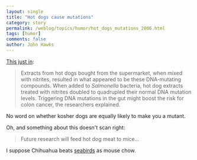 ```yaml
---
layout: single 
title: "Hot dogs cause mutations" 
category: story
permalink: /weblog/topics/humor/hot_dogs_mutations_2006.html
tags: [humor] 
comments: false 
author: John Hawks 
---
```



<p>
<a href="http://www.msnbc.msn.com/id/14350567/">This just in</a>: 
</p>

<blockquote>Extracts from hot dogs bought from the supermarket, when mixed with nitrites, resulted in what appeared to be these DNA-mutating compounds. When added to <i>Salmonella</i> bacteria, hot dog extracts treated with nitrites doubled to quadrupled their normal DNA mutation levels. Triggering DNA mutations in the gut might boost the risk for colon cancer, the researchers explained.</blockquote>

<p>
No word on whether kosher dogs are equally likely to make you a mutant. 
</p>

<p>
Oh, and something about this doesn't scan right: 
</p>

<blockquote>Future research will feed hot dog meat to mice...</blockquote>

<p>
I suppose Chihuahua beats <a href="http://johnhawks.net/weblog/topics/evolution/dwarfism/mice_seabird_threat_2005.html">seabirds</a> as mouse chow. 
</p>


